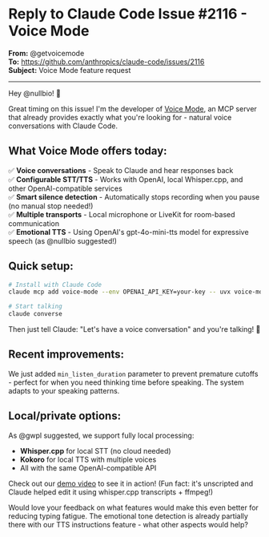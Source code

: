 # Reply to Claude Code Issue #2116 - Voice Mode

**From:** @getvoicemode  
**To:** https://github.com/anthropics/claude-code/issues/2116  
**Subject:** Voice Mode feature request

---

Hey @nullbio! 👋

Great timing on this issue! I'm the developer of [Voice Mode](https://github.com/mbailey/voicemode), an MCP server that already provides exactly what you're looking for - natural voice conversations with Claude Code.

## What Voice Mode offers today:

✅ **Voice conversations** - Speak to Claude and hear responses back  
✅ **Configurable STT/TTS** - Works with OpenAI, local Whisper.cpp, and other OpenAI-compatible services  
✅ **Smart silence detection** - Automatically stops recording when you pause (no manual stop needed!)  
✅ **Multiple transports** - Local microphone or LiveKit for room-based communication  
✅ **Emotional TTS** - Using OpenAI's gpt-4o-mini-tts model for expressive speech (as @nullbio suggested!)

## Quick setup:

```bash
# Install with Claude Code
claude mcp add voice-mode --env OPENAI_API_KEY=your-key -- uvx voice-mode

# Start talking
claude converse
```

Then just tell Claude: "Let's have a voice conversation" and you're talking! 🎤

## Recent improvements:

We just added `min_listen_duration` parameter to prevent premature cutoffs - perfect for when you need thinking time before speaking. The system adapts to your speaking patterns.

## Local/private options:

As @gwpl suggested, we support fully local processing:
- **Whisper.cpp** for local STT (no cloud needed)
- **Kokoro** for local TTS with multiple voices
- All with the same OpenAI-compatible API

Check out our [demo video](https://www.youtube.com/watch?v=cYdwOD_-dQc) to see it in action! (Fun fact: it's unscripted and Claude helped edit it using whisper.cpp transcripts + ffmpeg!)

Would love your feedback on what features would make this even better for reducing typing fatigue. The emotional tone detection is already partially there with our TTS instructions feature - what other aspects would help?
